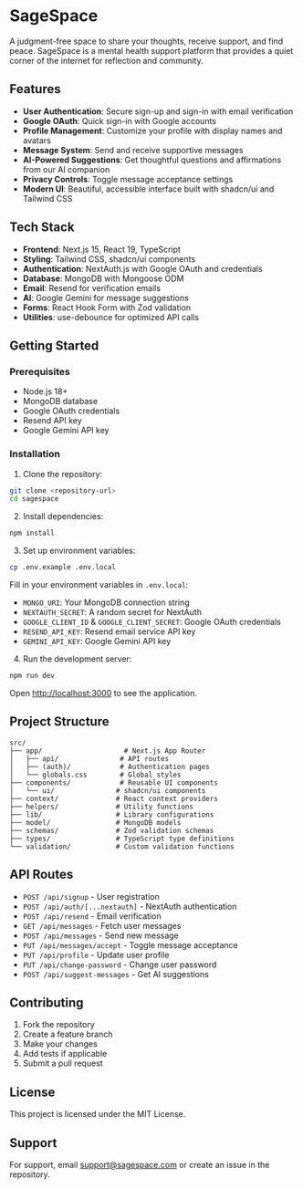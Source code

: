 # SageSpace

A judgment-free space to share your thoughts, receive support, and find peace. SageSpace is a mental health support platform that provides a quiet corner of the internet for reflection and community.

## Features

- **User Authentication**: Secure sign-up and sign-in with email verification
- **Google OAuth**: Quick sign-in with Google accounts
- **Profile Management**: Customize your profile with display names and avatars
- **Message System**: Send and receive supportive messages
- **AI-Powered Suggestions**: Get thoughtful questions and affirmations from our AI companion
- **Privacy Controls**: Toggle message acceptance settings
- **Modern UI**: Beautiful, accessible interface built with shadcn/ui and Tailwind CSS

## Tech Stack

- **Frontend**: Next.js 15, React 19, TypeScript
- **Styling**: Tailwind CSS, shadcn/ui components
- **Authentication**: NextAuth.js with Google OAuth and credentials
- **Database**: MongoDB with Mongoose ODM
- **Email**: Resend for verification emails
- **AI**: Google Gemini for message suggestions
- **Forms**: React Hook Form with Zod validation
- **Utilities**: use-debounce for optimized API calls

## Getting Started

### Prerequisites

- Node.js 18+ 
- MongoDB database
- Google OAuth credentials
- Resend API key
- Google Gemini API key

### Installation

1. Clone the repository:
```bash
git clone <repository-url>
cd sagespace
```

2. Install dependencies:
```bash
npm install
```

3. Set up environment variables:
```bash
cp .env.example .env.local
```

Fill in your environment variables in `.env.local`:
- `MONGO_URI`: Your MongoDB connection string
- `NEXTAUTH_SECRET`: A random secret for NextAuth
- `GOOGLE_CLIENT_ID` & `GOOGLE_CLIENT_SECRET`: Google OAuth credentials
- `RESEND_API_KEY`: Resend email service API key
- `GEMINI_API_KEY`: Google Gemini API key

4. Run the development server:
```bash
npm run dev
```

Open [http://localhost:3000](http://localhost:3000) to see the application.

## Project Structure

```
src/
├── app/                    # Next.js App Router
│   ├── api/               # API routes
│   ├── (auth)/            # Authentication pages
│   └── globals.css        # Global styles
├── components/            # Reusable UI components
│   └── ui/               # shadcn/ui components
├── context/              # React context providers
├── helpers/              # Utility functions
├── lib/                  # Library configurations
├── model/                # MongoDB models
├── schemas/              # Zod validation schemas
├── types/                # TypeScript type definitions
└── validation/           # Custom validation functions
```

## API Routes

- `POST /api/signup` - User registration
- `POST /api/auth/[...nextauth]` - NextAuth authentication
- `POST /api/resend` - Email verification
- `GET /api/messages` - Fetch user messages
- `POST /api/messages` - Send new message
- `PUT /api/messages/accept` - Toggle message acceptance
- `PUT /api/profile` - Update user profile
- `PUT /api/change-password` - Change user password
- `POST /api/suggest-messages` - Get AI suggestions

## Contributing

1. Fork the repository
2. Create a feature branch
3. Make your changes
4. Add tests if applicable
5. Submit a pull request

## License

This project is licensed under the MIT License.

## Support

For support, email support@sagespace.com or create an issue in the repository.
